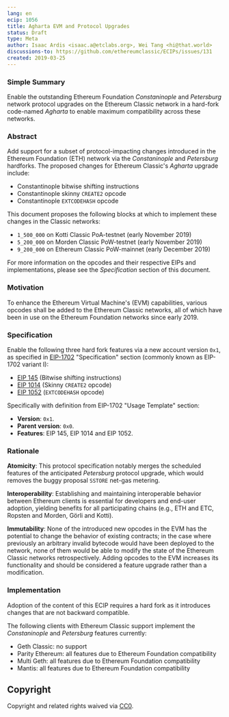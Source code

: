 ```yaml
---
lang: en
ecip: 1056
title: Agharta EVM and Protocol Upgrades
status: Draft
type: Meta
author: Isaac Ardis <isaac.a@etclabs.org>, Wei Tang <hi@that.world>
discussions-to: https://github.com/ethereumclassic/ECIPs/issues/131
created: 2019-03-25
---
```


### Simple Summary

Enable the outstanding Ethereum Foundation _Constaninople_ and _Petersburg_ network protocol upgrades on the Ethereum
Classic network in a hard-fork code-named _Agharta_ to enable maximum compatibility across these networks.

### Abstract

Add support for a subset of protocol-impacting changes introduced in the Ethereum Foundation (ETH) network via the
_Constaninople_ and _Petersburg_ hardforks. The proposed changes for Ethereum Classic's _Agharta_ upgrade include:

- Constantinople bitwise shifting instructions
- Constantinople skinny `CREATE2` opcode
- Constantinople `EXTCODEHASH` opcode

This document proposes the following blocks at which to implement these changes in the Classic networks:

- `1_500_000` on Kotti Classic PoA-testnet (early November 2019)
- `5_200_000` on Morden Classic PoW-testnet (early November 2019)
- `9_200_000` on Ethereum Classic PoW-mainnet (early December 2019)

For more information on the opcodes and their respective EIPs and implementations, please see the _Specification_
section of this document.

### Motivation

To enhance the Ethereum Virtual Machine's (EVM) capabilities, various opcodes shall be added to the Ethereum Classic
networks, all of which have been in use on the Ethereum Foundation networks since early 2019.

### Specification

Enable the following three hard fork features via a new account version `0x1`, as specified in [EIP-1702](https://eips.ethereum.org/EIPS/eip-1702) "Specification" section (commonly known as EIP-1702 variant I):

- [EIP 145](https://eips.ethereum.org/EIPS/eip-145) (Bitwise shifting instructions)
- [EIP 1014](https://eips.ethereum.org/EIPS/eip-1014) (Skinny `CREATE2` opcode)
- [EIP 1052](https://eips.ethereum.org/EIPS/eip-1052) (`EXTCODEHASH` opcode)

Specifically with definition from EIP-1702 "Usage Template" section:

- **Version**: `0x1`.
- **Parent version**: `0x0`.
- **Features**: EIP 145, EIP 1014 and EIP 1052.

### Rationale

__Atomicity__: This protocol specification notably merges the scheduled features of the anticipated _Petersburg_
protocol upgrade, which would removes the buggy proposal `SSTORE` net-gas metering.

__Interoperability__: Establishing and maintaining interoperable behavior between Ethereum clients is essential for
developers and end-user adoption, yielding benefits for all participating chains (e.g., ETH and ETC, Ropsten and Morden,
Görli and Kotti).

__Immutability__: None of the introduced new opcodes in the EVM has the potential to change the behavior of existing
contracts; in the case where previously an arbitrary invalid bytecode would have been deployed to the network, none of
them would be able to modify the state of the Ethereum Classic networks retrospectively. Adding opcodes to the EVM
increases its functionality and should be considered a feature upgrade rather than a modification.

### Implementation

Adoption of the content of this ECIP requires a hard fork as it introduces changes that are not backward compatible.

The following clients with Ethereum Classic support implement the _Constaninople_ and _Petersburg_ features currently:

- Geth Classic: no support
- Parity Ethereum: all features due to Ethereum Foundation compatibility
- Multi Geth: all features due to Ethereum Foundation compatibility
- Mantis: all features due to Ethereum Foundation compatibility

## Copyright

Copyright and related rights waived via [CC0](https://creativecommons.org/publicdomain/zero/1.0/).
